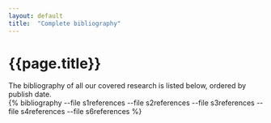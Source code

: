 ```yaml
---
layout: default
title:  "Complete bibliography"
---
```



<div class="container mb-0.5 block shadowed">
  <h1 class="mt-1.5">{{page.title}}</h1>
The bibliography of all our covered research is listed below, ordered by publish date. 
<br>
</div>
<div class="container mb-0.5 block shadowed">
{% bibliography --file s1references --file s2references --file s3references --file s4references --file s6references %}
</div>



